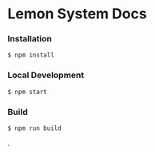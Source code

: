 # Lemon System Docs

### Installation

```
$ npm install
```

### Local Development

```
$ npm start
```

### Build

```
$ npm run build
```
.